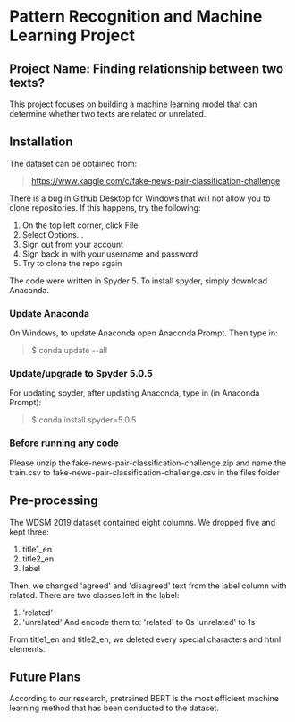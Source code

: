 # Pattern Recognition and Machine Learning Project

## Project Name: Finding relationship between two texts?

This project focuses on building a machine learning model that can determine whether two texts are related or unrelated.

## Installation

The dataset can be obtained from:
> https://www.kaggle.com/c/fake-news-pair-classification-challenge

There is a bug in Github Desktop for Windows that will not allow you to clone repositories. If this happens, try the following:
1. On the top left corner, click File
2. Select Options...
3. Sign out from your account
4. Sign back in with your username and password
5. Try to clone the repo again

The code were written in Spyder 5. To install spyder, simply download Anaconda.

### Update Anaconda
On Windows, to update Anaconda open Anaconda Prompt. Then type in:
> $ conda update --all

### Update/upgrade to Spyder 5.0.5
For updating spyder, after updating Anaconda, type in (in Anaconda Prompt):
> $ conda install spyder=5.0.5

### Before running any code
Please unzip the fake-news-pair-classification-challenge.zip and name the train.csv to fake-news-pair-classification-challenge.csv in the files folder

## Pre-processing
The WDSM 2019 dataset contained eight columns. We dropped five and kept three:
1. title1_en
2. title2_en
3. label

Then, we changed 'agreed' and 'disagreed' text from the label column with related. There are two classes left in the label:
1. 'related'
2. 'unrelated'
And encode them to:
'related' to 0s
'unrelated' to 1s

From title1_en and title2_en, we deleted every special characters and html elements.

## Future Plans
According to our research, pretrained BERT is the most efficient machine learning method that has been conducted to the dataset.
